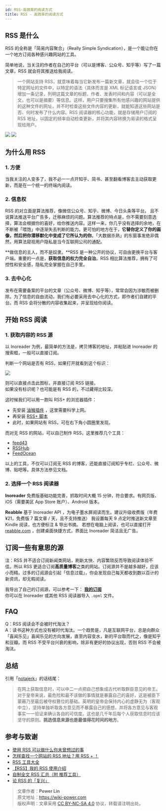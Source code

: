 ```yaml
---
id: RSS-高效率的阅读方式
title: RSS - 高效率的阅读方式
---
```


## RSS 是什么

RSS 的全称是「简易内容聚合」（Really Simple Syndication），是一个能让你在一个地方订阅各种感兴趣网站的工具。

简单地说，当关注的作者在自己的平台（可以是博客、公众号、知乎等）写了一篇文章，RSS 就会将其推送给我阅读。

> 一个网站支持 RSS，就意味着每当它新发布一篇新文章，就会往一个位于特定网址的文件中，以特定的语法（具体而言是 XML 标记语言或 JSON）增加一条记录，列明这篇文章的标题、作者、发表时间和内容（可以是全文，也可以是摘要）等信息。这样，用户只要搜集所有他感兴趣的网站提供的这种文件的网址，并不时检查这些文件内容的更新，就能知道这些网站是否、何时发布了什么内容。RSS 阅读器的核心功能，就是存储用户订阅的 RSS 地址，以固定的频率自动检查更新，并将其内容转换为易读的格式呈现给用户。

![](https://cos.wiki-power.com/img/20200225145439.png)
![](https://cos.wiki-power.com/img/20200225145502.png)

## 为什么用 RSS

### 1. 方便

当我关注的人变多了，我不必一一点开知乎、简书、甚至翻看博客去主动获取更新，而是在一个统一的终端内阅读。

### 2. 信息权

RSS 的对立面是算法推荐，像微信公众号、知乎、微博、今日头条等平台。 且不说算法推送平台广告多，迁移麻烦的问题。算法推荐的特点是，你不需要刻意选择，算法会根据你的喜好，给你推送内容。这样一来，你几乎没有选择的余地，在不断被「喂饱」中逐渐失去判断的能力。更可怕的地方在于，**它替你定义了你的画像，然后把你潜移默化中变成了它所认为的你**。「大数据杀熟」的东窗事发绝非偶然，用算法窥视用户隐私是当今互联网公司的通配。

**做信息的主人，而不是奴隶。**RSS 是一种公开的协议，可自由更换平台与客户端。重要的一点是，**获取信息的权力完全自治**。RSS 相比算法推荐，拥有了可控性和安全感，隐私完全掌握在自己手里。

### 3. 去中心化

发布在需要备案的平台的文章（公众号、微博、知乎等），常常会因为涉敏而被删除。为了信息的自由流动，我们有必要采用去中心化的方式，即作者们自建的平台。而 RSS 会将分散的内容收集起来，并呈现给你阅读。

## 开始 RSS 阅读

### 1. 获取内容的 RSS 源

以 Inoreader 为例，最简单的方法是，拷贝博客的地址，并粘贴进 Inoreader 的搜索框，一般可以直接订阅。

判断一个网站是否有 RSS，如果打开就看到这个标识：

![](https://cos.wiki-power.com/img/rss.png)

则可以直接点击此图标，并直接订阅 RSS 链接。  
如果没有标识呢？也可能是有 RSS 的，不过藏得比较深。

这时候我们可以用一款叫 RSS+ 的浏览器插件：

- 先安装 [油猴插件](https://chrome.google.com/webstore/detail/tampermonkey/dhdgffkkebhmkfjojejmpbldmpobfkfo) ，这里需要科学上网。
- 再安装 [RSS+ 脚本](https://greasyfork.org/zh-CN/scripts/373252-rss-show-site-all-rss)
- 此时，如果网站有 RSS，可在右下角小圆圈里发现。

而对无 RSS 的网站，可以自己制作 RSS，这里推荐几个工具：

- [feed43](http://feed43.com/)
- [RSSHub](https://docs.rsshub.app/#%E5%BE%AE%E5%8D%9A)
- [FeedOcean](https://feedocean.com/?lang=zh-CN)

以上的工具，不仅可以订阅无 RSS 的博客，还能直接订阅知乎专栏、公众号、微博、贴吧等。具体方法参见文档。

### 2. 选择一个 RSS 阅读器

**Inoreader** 免费版基础功能完善，抓取时间大概 15 分钟，符合要求。有网页版、iOS（需要美区 App Store 账户）、Android 版本。

**Reabble** 基于 Inoreader API ，为电子墨水屏阅读而生。建议升级收费版（年费 ¥21，免费版 7 篇文章 / 天，且不支持推送） 我设置每天 9 点定时推送新文章至 Kindle 阅读，也方便标注 & 导出书摘。 若想在电脑上阅读，也可以直接打开 [reabble.com](https://reabble.com) ，创建桌面快捷方式，界面比 Inoreader 简洁且无广告。

## 订阅一些有意思的源

注：RSS 并不适合订阅新闻类网站，刷新太快、内容繁琐反而导致阅读体验不佳。所以 RSS 更适合订阅**高质量博客**之类的网站。订阅源并不是越多越好，应该小而精。过多的订阅源会引起「信息过载」，你会发现自己每天都收到数以百计的新资讯，却无暇阅读。

我导出了自己的订阅源，可以参考一下： [**我的订阅**](https://cos.wiki-power.com/doc/Blogs.opml)  
你可以在 Inoreader 或其他 RSS 阅读器导入 `.opml` 文件。

## FAQ

Q：RSS 阅读会不会被时代淘汰？  
A：读书这种方式也没有被时代淘汰。一个趋势是，凡是互联网平台，总是向群众「喜闻乐见」喜闻乐见的方向发展，直至内容变水，新的平台取而代之，像是知乎和豆瓣。而 RSS 不受平台兴衰的影响，除非有更好的协议出现，否则 RSS 不会被淘汰。

## 总结

引用「[notajerk](https://sspai.com/user/701048/updates)」的话结尾：

> 在网上获取信息时，可以中二一点把自己想象成古代听取群臣意见的帝王。对于皇帝来说，最危险和最不该做的事情就是暴露自己的喜好，这是被臣下蒙蔽乃至最后被夺权篡位的基础。英明的皇帝会保持内心的虚静无为（客观中立），坚持单独听取各方意见而不暴露自己的感想，并将各方意见与客观事实一一验证来确认各自的可信度。这也是几千年后每个人获取信息时应该坚守的原则。**挑选信息来源也是最值得花时间的地方**。

## 参考与致谢

- [使用 RSS 可以做什么你未曾想过的事](https://sspai.com/post/34280)
- [怎样查找一个网站的 RSS 地址？用 RSS + ！](https://blog.wizos.me/20181022-258.html)
- [RSS 工具大全](https://blog.wizos.me/20180412-134.html)
- [【RSS】我的 RSS 使用介绍](https://www.cnblogs.com/buwuliao/p/8379549.html)
- [自制全文 RSS 汇总（附 推荐工具）](https://www.douban.com/note/522518464/)
- [论 RSS 的「复兴」](https://sspai.com/post/43998)



> 文章作者：**Power Lin**  
> 原文地址：<https://wiki-power.com>  
> 版权声明：文章采用 [CC BY-NC-SA 4.0](https://creativecommons.org/licenses/by/4.0/deed.zh) 协议，转载请注明出处。
